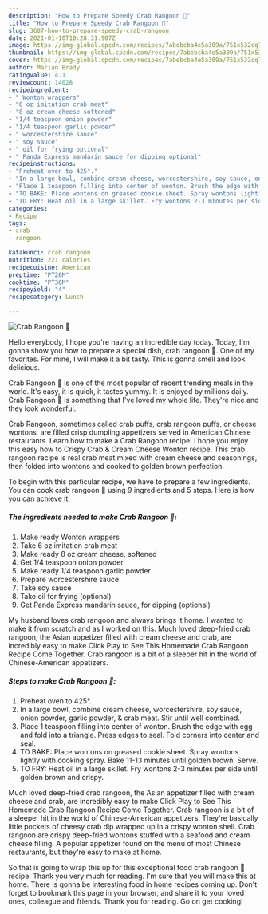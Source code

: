 ```yaml
---
description: "How to Prepare Speedy Crab Rangoon 🦀"
title: "How to Prepare Speedy Crab Rangoon 🦀"
slug: 3607-how-to-prepare-speedy-crab-rangoon
date: 2021-01-10T10:28:31.907Z
image: https://img-global.cpcdn.com/recipes/7abebcba4e5a309a/751x532cq70/crab-rangoon-🦀-recipe-main-photo.jpg
thumbnail: https://img-global.cpcdn.com/recipes/7abebcba4e5a309a/751x532cq70/crab-rangoon-🦀-recipe-main-photo.jpg
cover: https://img-global.cpcdn.com/recipes/7abebcba4e5a309a/751x532cq70/crab-rangoon-🦀-recipe-main-photo.jpg
author: Marian Brady
ratingvalue: 4.1
reviewcount: 14028
recipeingredient:
- " Wonton wrappers"
- "6 oz imitation crab meat"
- "8 oz cream cheese softened"
- "1/4 teaspoon onion powder"
- "1/4 teaspoon garlic powder"
- " worcestershire sauce"
- " soy sauce"
- " oil for frying optional"
- " Panda Express mandarin sauce for dipping optional"
recipeinstructions:
- "Preheat oven to 425°."
- "In a large bowl, combine cream cheese, worcestershire, soy sauce, onion powder, garlic powder, &amp; crab meat. Stir until well combined."
- "Place 1 teaspoon filling into center of wonton. Brush the edge with egg and fold into a triangle. Press edges to seal. Fold corners into center and seal."
- "TO BAKE: Place wontons on greased cookie sheet. Spray wontons lightly with cooking spray. Bake 11-13 minutes until golden brown. Serve."
- "TO FRY: Heat oil in a large skillet. Fry wontons 2-3 minutes per side until golden brown and crispy."
categories:
- Recipe
tags:
- crab
- rangoon

katakunci: crab rangoon 
nutrition: 221 calories
recipecuisine: American
preptime: "PT26M"
cooktime: "PT36M"
recipeyield: "4"
recipecategory: Lunch

---
```



![Crab Rangoon 🦀](https://img-global.cpcdn.com/recipes/7abebcba4e5a309a/751x532cq70/crab-rangoon-🦀-recipe-main-photo.jpg)

Hello everybody, I hope you're having an incredible day today. Today, I'm gonna show you how to prepare a special dish, crab rangoon 🦀. One of my favorites. For mine, I will make it a bit tasty. This is gonna smell and look delicious.

Crab Rangoon 🦀 is one of the most popular of recent trending meals in the world. It's easy, it is quick, it tastes yummy. It is enjoyed by millions daily. Crab Rangoon 🦀 is something that I've loved my whole life. They're nice and they look wonderful.

Crab Rangoon, sometimes called crab puffs, crab rangoon puffs, or cheese wontons, are filled crisp dumpling appetizers served in American Chinese restaurants. Learn how to make a Crab Rangoon recipe! I hope you enjoy this easy how to Crispy Crab &amp; Cream Cheese Wonton recipe. This crab rangoon recipe is real crab meat mixed with cream cheese and seasonings, then folded into wontons and cooked to golden brown perfection.


To begin with this particular recipe, we have to prepare a few ingredients. You can cook crab rangoon 🦀 using 9 ingredients and 5 steps. Here is how you can achieve it.

<!--inarticleads1-->

##### The ingredients needed to make Crab Rangoon 🦀:

1. Make ready  Wonton wrappers
1. Take 6 oz imitation crab meat
1. Make ready 8 oz cream cheese, softened
1. Get 1/4 teaspoon onion powder
1. Make ready 1/4 teaspoon garlic powder
1. Prepare  worcestershire sauce
1. Take  soy sauce
1. Take  oil for frying (optional)
1. Get  Panda Express mandarin sauce, for dipping (optional)


My husband loves crab rangoon and always brings it home. I wanted to make it from scratch and as I worked on this. Much loved deep-fried crab rangoon, the Asian appetizer filled with cream cheese and crab, are incredibly easy to make Click Play to See This Homemade Crab Rangoon Recipe Come Together. Crab rangoon is a bit of a sleeper hit in the world of Chinese-American appetizers. 

<!--inarticleads2-->

##### Steps to make Crab Rangoon 🦀:

1. Preheat oven to 425°.
1. In a large bowl, combine cream cheese, worcestershire, soy sauce, onion powder, garlic powder, &amp; crab meat. Stir until well combined.
1. Place 1 teaspoon filling into center of wonton. Brush the edge with egg and fold into a triangle. Press edges to seal. Fold corners into center and seal.
1. TO BAKE: Place wontons on greased cookie sheet. Spray wontons lightly with cooking spray. Bake 11-13 minutes until golden brown. Serve.
1. TO FRY: Heat oil in a large skillet. Fry wontons 2-3 minutes per side until golden brown and crispy.


Much loved deep-fried crab rangoon, the Asian appetizer filled with cream cheese and crab, are incredibly easy to make Click Play to See This Homemade Crab Rangoon Recipe Come Together. Crab rangoon is a bit of a sleeper hit in the world of Chinese-American appetizers. They&#39;re basically little pockets of cheesy crab dip wrapped up in a crispy wonton shell. Crab rangoon are crispy deep-fried wontons stuffed with a seafood and cream cheese filling. A popular appetizer found on the menu of most Chinese restaurants, but they&#39;re easy to make at home. 

So that is going to wrap this up for this exceptional food crab rangoon 🦀 recipe. Thank you very much for reading. I'm sure that you will make this at home. There is gonna be interesting food in home recipes coming up. Don't forget to bookmark this page in your browser, and share it to your loved ones, colleague and friends. Thank you for reading. Go on get cooking!
